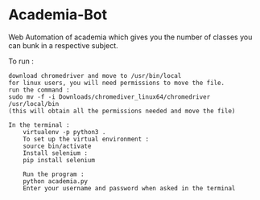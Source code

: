 # Academia-Bot
Web Automation of academia which gives you the number of classes you can bunk in a respective subject.

To run : 

    download chromedriver and move to /usr/bin/local
    for linux users, you will need permissions to move the file.
    run the command : 
    sudo mv -f -i Downloads/chromediver_linux64/chromedriver /usr/local/bin
    (this will obtain all the permissions needed and move the file)
    
    In the terminal : 
        virtualenv -p python3 .
        To set up the virtual environment : 
        source bin/activate 
        Install selenium : 
        pip install selenium
        
        Run the program : 
        python academia.py
        Enter your username and password when asked in the terminal